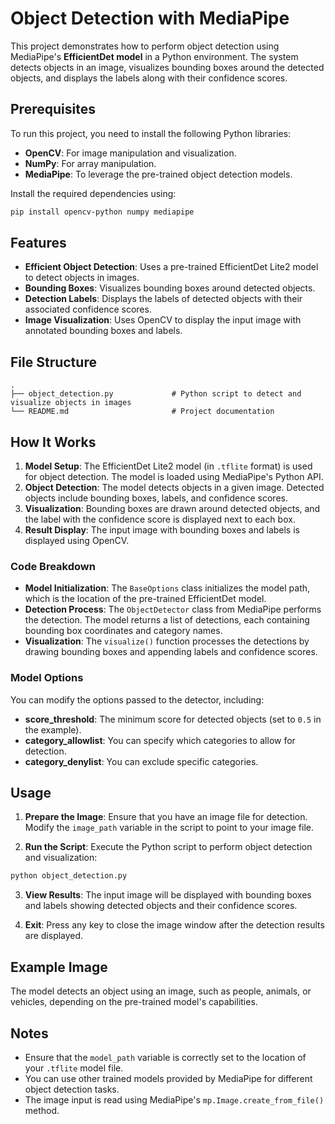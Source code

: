 # Object Detection with MediaPipe

This project demonstrates how to perform object detection using MediaPipe's **EfficientDet model** in a Python environment. The system detects objects in an image, visualizes bounding boxes around the detected objects, and displays the labels along with their confidence scores.

## Prerequisites

To run this project, you need to install the following Python libraries:

- **OpenCV**: For image manipulation and visualization.
- **NumPy**: For array manipulation.
- **MediaPipe**: To leverage the pre-trained object detection models.

Install the required dependencies using:

```bash
pip install opencv-python numpy mediapipe
```

## Features

- **Efficient Object Detection**: Uses a pre-trained EfficientDet Lite2 model to detect objects in images.
- **Bounding Boxes**: Visualizes bounding boxes around detected objects.
- **Detection Labels**: Displays the labels of detected objects with their associated confidence scores.
- **Image Visualization**: Uses OpenCV to display the input image with annotated bounding boxes and labels.

## File Structure

```
.
├── object_detection.py             # Python script to detect and visualize objects in images
└── README.md                       # Project documentation
```

## How It Works

1. **Model Setup**: The EfficientDet Lite2 model (in `.tflite` format) is used for object detection. The model is loaded using MediaPipe's Python API.
2. **Object Detection**: The model detects objects in a given image. Detected objects include bounding boxes, labels, and confidence scores.
3. **Visualization**: Bounding boxes are drawn around detected objects, and the label with the confidence score is displayed next to each box.
4. **Result Display**: The input image with bounding boxes and labels is displayed using OpenCV.

### Code Breakdown

- **Model Initialization**: The `BaseOptions` class initializes the model path, which is the location of the pre-trained EfficientDet model.
- **Detection Process**: The `ObjectDetector` class from MediaPipe performs the detection. The model returns a list of detections, each containing bounding box coordinates and category names.
- **Visualization**: The `visualize()` function processes the detections by drawing bounding boxes and appending labels and confidence scores.

### Model Options

You can modify the options passed to the detector, including:

- **score_threshold**: The minimum score for detected objects (set to `0.5` in the example).
- **category_allowlist**: You can specify which categories to allow for detection.
- **category_denylist**: You can exclude specific categories.

## Usage

1. **Prepare the Image**: Ensure that you have an image file for detection. Modify the `image_path` variable in the script to point to your image file.
   
2. **Run the Script**: Execute the Python script to perform object detection and visualization:

```bash
python object_detection.py
```

3. **View Results**: The input image will be displayed with bounding boxes and labels showing detected objects and their confidence scores.

4. **Exit**: Press any key to close the image window after the detection results are displayed.

## Example Image

The model detects an object using an image, such as people, animals, or vehicles, depending on the pre-trained model's capabilities.

## Notes

- Ensure that the `model_path` variable is correctly set to the location of your `.tflite` model file.
- You can use other trained models provided by MediaPipe for different object detection tasks.
- The image input is read using MediaPipe's `mp.Image.create_from_file()` method.

